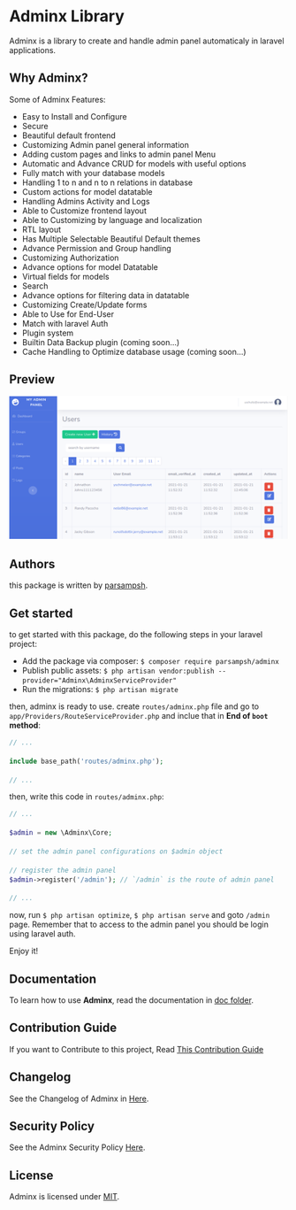 # Adminx Library
Adminx is a library to create and handle admin panel automaticaly in laravel applications.

## Why Adminx?
Some of Adminx Features:

- Easy to Install and Configure
- Secure
- Beautiful default frontend
- Customizing Admin panel general information
- Adding custom pages and links to admin panel Menu
- Automatic and Advance CRUD for models with useful options
- Fully match with your database models
- Handling 1 to n and n to n relations in database
- Custom actions for model datatable
- Handling Admins Activity and Logs
- Able to Customize frontend layout
- Able to Customizing by language and localization
- RTL layout
- Has Multiple Selectable Beautiful Default themes
- Advance Permission and Group handling
- Customizing Authorization
- Advance options for model Datatable
- Virtual fields for models
- Search
- Advance options for filtering data in datatable
- Customizing Create/Update forms
- Able to Use for End-User
- Match with laravel Auth
- Plugin system
- Builtin Data Backup plugin (coming soon...)
- Cache Handling to Optimize database usage (coming soon...)

## Preview

<img src="/doc/images/preview.png" />

## Authors
this package is written by [parsampsh](https://github.com/parsampsh).

## Get started
to get started with this package, do the following steps in your laravel project:

- Add the package via composer: `$ composer require parsampsh/adminx`
- Publish public assets: `$ php artisan vendor:publish --provider="Adminx\AdminxServiceProvider"`
- Run the migrations: `$ php artisan migrate`

then, adminx is ready to use. create `routes/adminx.php` file and go to `app/Providers/RouteServiceProvider.php` and inclue that in **End of `boot` method**:

```php
// ...

include base_path('routes/adminx.php');

// ...
```

then, write this code in `routes/adminx.php`:

```php
// ...

$admin = new \Adminx\Core;

// set the admin panel configurations on $admin object

// register the admin panel
$admin->register('/admin'); // `/admin` is the route of admin panel

// ...
```

now, run `$ php artisan optimize`, `$ php artisan serve` and goto `/admin` page. Remember that to access to the admin panel you should be login using laravel auth.

Enjoy it!

## Documentation
To learn how to use **Adminx**, read the documentation in [doc folder](/doc).

## Contribution Guide
If you want to Contribute to this project, Read [This Contribution Guide](/CONTRIBUTING.md)

## Changelog
See the Changelog of Adminx in [Here](/CHANGELOG.md).

## Security Policy
See the Adminx Security Policy [Here](/SECURITY.md).

## License
Adminx is licensed under [MIT](/LICENSE).
